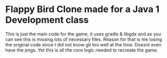 # Flappy Bird Clone made for a Java 1 Development class
This is just the main code for the game, it uses gradle & libgdx and as you can see this is missing lots of necessary files.
Reason for that is me losing the original code since I did not know git too well at the time.
Doesnt even have the pngs. Yet this is all the core logic needed to recreate the game.
